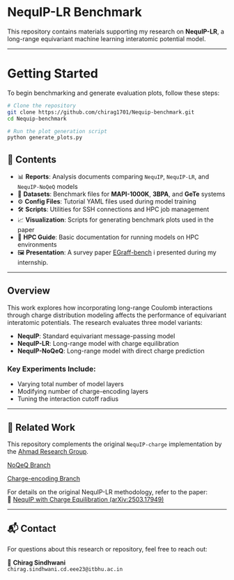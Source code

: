# NequIP-LR Benchmark

This repository contains materials supporting my research on **NequIP-LR**, a long-range equivariant machine learning interatomic potential model.

---
#  Getting Started

To begin benchmarking and generate evaluation plots, follow these steps:
```bash
# Clone the repository
git clone https://github.com/chirag1701/Nequip-benchmark.git
cd Nequip-benchmark

# Run the plot generation script
python generate_plots.py
```
## 📂 Contents

- 📊 **Reports**: Analysis documents comparing `NequIP`, `NequIP-LR`, and `NequIP-NoQeQ` models  
- 📁 **Datasets**: Benchmark files for **MAPI-1000K**, **3BPA**, and **GeTe** systems  
- ⚙️ **Config Files**: Tutorial YAML files used during model training  
- 🛠️ **Scripts**: Utilities for SSH connections and HPC job management  
- 📈 **Visualization**: Scripts for generating benchmark plots used in the paper  
- 🧾 **HPC Guide**: Basic documentation for running models on HPC environments  
- 🖼️ **Presentation**: A survey paper [EGraff-bench](https://arxiv.org/abs/2310.02428)  i presented during my internship.

---

##  Overview

This work explores how incorporating long-range Coulomb interactions through charge distribution modeling affects the performance of equivariant interatomic potentials. The research evaluates three model variants:

- **NequIP**: Standard equivariant message-passing model  
- **NequIP-LR**: Long-range model with charge equilibration  
- **NequIP-NoQeQ**: Long-range model with direct charge prediction  

###  Key Experiments Include:

- Varying total number of model layers  
- Modifying number of charge-encoding layers  
- Tuning the interaction cutoff radius  

---

## 🔗 Related Work

This repository complements the original `NequIP-charge` implementation by the [Ahmad Research Group](https://github.com/ahmad-research-group/nequip-charge).


[NoQeQ Branch](https://github.com/ahmad-research-group/nequip-charge/tree/no-Qeq)

[Charge-encoding Branch](https://github.com/ahmad-research-group/nequip-charge/tree/charge-encoding)

For details on the original NequIP-LR methodology, refer to the paper:  
📄 [NequIP with Charge Equilibration (arXiv:2503.17949)](https://arxiv.org/pdf/2503.17949)

---

## 📬 Contact

For questions about this research or repository, feel free to reach out:

📧 **Chirag Sindhwani**  
`chirag.sindhwani.cd.eee23@itbhu.ac.in`





